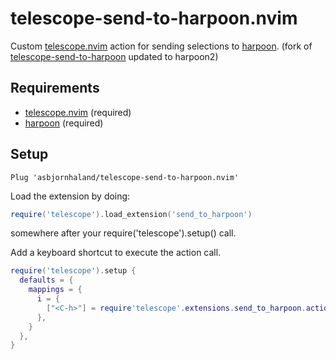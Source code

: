 # telescope-send-to-harpoon.nvim

Custom [telescope.nvim](https://github.com/nvim-telescope/telescope.nvim) action for sending selections to [harpoon](https://github.com/theprimeagen/harpoon).
(fork of [telescope-send-to-harpoon](https://github.com/asbjornhaland/telescope-send-to-harpoon.nvim) updated to harpoon2)

## Requirements

- [telescope.nvim](https://github.com/nvim-telescope/telescope.nvim) (required)
- [harpoon](https://github.com/theprimeagen/harpoon) (required)

## Setup

```viml
Plug 'asbjornhaland/telescope-send-to-harpoon.nvim'
```

Load the extension by doing:

```lua
require('telescope').load_extension('send_to_harpoon')
```

somewhere after your require('telescope').setup() call.

Add a keyboard shortcut to execute the action call.

```lua
require('telescope').setup {
  defaults = {
    mappings = {
      i = {
        ["<C-h>"] = require'telescope'.extensions.send_to_harpoon.actions.send_selected_to_harpoon
      },
    }
  },
}
```
